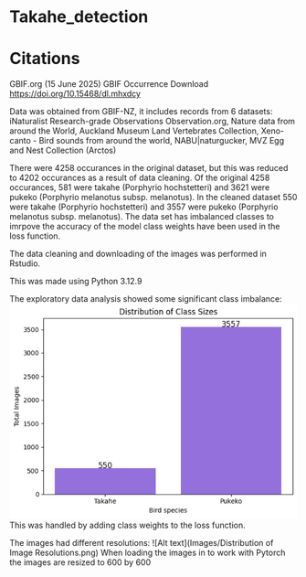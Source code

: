 # Takahe_detection
# Citations
GBIF.org (15 June 2025) GBIF Occurrence Download  https://doi.org/10.15468/dl.mhxdcy

Data was obtained from GBIF-NZ, it includes records from 6 datasets: iNaturalist Research-grade Observations Observation.org, Nature data from around the World, Auckland Museum Land Vertebrates Collection, Xeno-canto - Bird sounds from around the world, NABU|naturgucker, MVZ Egg and Nest Collection (Arctos)

There were 4258 occurances in the original dataset, but this was reduced to 4202 occurances as a result of data cleaning.
Of the original 4258 occurances, 581 were takahe (Porphyrio hochstetteri) and 3621 were pukeko (Porphyrio melanotus subsp. melanotus).
In the cleaned dataset 550 were takahe (Porphyrio hochstetteri) and 3557 were pukeko (Porphyrio melanotus subsp. melanotus).
The data set has imbalanced classes to imrpove the accuracy of the model class weights have been used in the loss function.

The data cleaning and downloading of the images was performed in Rstudio.

This was made using Python 3.12.9

The exploratory data analysis showed some significant class imbalance:
![Alt text](Images/class_distribution.png)
This was handled by adding class weights to the loss function.

The images had different resolutions:
![Alt text](Images/Distribution of Image Resolutions.png)
When loading the images in to work with Pytorch the images are resized to 600 by 600

